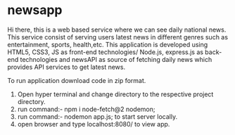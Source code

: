 # newsapp
Hi there, this is a web based service where we can see daily national news. This service consist of serving users latest news in different genres such as entertainment, sports, health,etc.
This application is developed using HTML5, CSS3, JS as front-end technologies/ Node.js, express.js as back-end technologies and newsAPI as source of fetching daily news which provides API services to get latest news.

To run application download code in zip format.
1) Open hyper terminal and change directory to the respective project directory.
2) run command:- npm i node-fetch@2 nodemon;
3) run command:- nodemon app.js; to start server locally.
4) open browser and type localhost:8080/ to view app.

